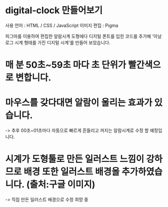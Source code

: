 ﻿# digital-clock 만들어보기
 
 사용 언어 : HTML / CSS / JavaScript
 이미지 편집 : Pigma
 
 피그마를 이용하여 편집한 알람시계 도형에다 디지털 폰트를 입힌 코드를 추가해 '아날로그 시계 형태를 가진 디지털 시계'를 만들어 보았습니다.
 
 # 매 분 50초~59초 마다 초 단위가 빨간색으로 변합니다.
 
 # 마우스를 갖다대면 알람이 울리는 효과가 있습니다.
  -> 추후 00초~01초마다 자동으로 빠르게 흔들리고 꺼지는 알람시계로 수정 할 예정입니다.
  
 # 시계가 도형툴로 만든 일러스트 느낌이 강하므로 배경 또한 일러스트 배경을 추가하였습니다. (출처:구글 이미지)
  -> 직접 만든 일러스트 배경으로 수정 희망 중
